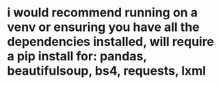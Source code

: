 # i would recommend running on a venv or ensuring you have all the dependencies installed, will require a pip install for: pandas, beautifulsoup, bs4, requests, lxml
